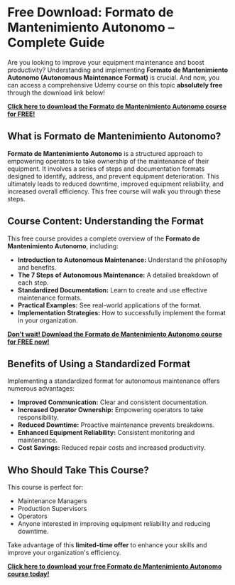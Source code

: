 # Free Download: Formato de Mantenimiento Autonomo – Complete Guide

Are you looking to improve your equipment maintenance and boost productivity? Understanding and implementing **Formato de Mantenimiento Autonomo (Autonomous Maintenance Format)** is crucial. And now, you can access a comprehensive Udemy course on this topic **absolutely free** through the download link below!

[**Click here to download the Formato de Mantenimiento Autonomo course for FREE!**](https://udemywork.com/formato-de-mantenimiento-autonomo)

## What is Formato de Mantenimiento Autonomo?

**Formato de Mantenimiento Autonomo** is a structured approach to empowering operators to take ownership of the maintenance of their equipment. It involves a series of steps and documentation formats designed to identify, address, and prevent equipment deterioration. This ultimately leads to reduced downtime, improved equipment reliability, and increased overall efficiency. This free course will walk you through these steps.

## Course Content: Understanding the Format

This free course provides a complete overview of the **Formato de Mantenimiento Autonomo**, including:

*   **Introduction to Autonomous Maintenance:** Understand the philosophy and benefits.
*   **The 7 Steps of Autonomous Maintenance:** A detailed breakdown of each step.
*   **Standardized Documentation:** Learn to create and use effective maintenance formats.
*   **Practical Examples:** See real-world applications of the format.
*   **Implementation Strategies:** How to successfully implement the format in your organization.

[**Don't wait! Download the Formato de Mantenimiento Autonomo course for FREE now!**](https://udemywork.com/formato-de-mantenimiento-autonomo)

## Benefits of Using a Standardized Format

Implementing a standardized format for autonomous maintenance offers numerous advantages:

*   **Improved Communication:** Clear and consistent documentation.
*   **Increased Operator Ownership:** Empowering operators to take responsibility.
*   **Reduced Downtime:** Proactive maintenance prevents breakdowns.
*   **Enhanced Equipment Reliability:** Consistent monitoring and maintenance.
*   **Cost Savings:** Reduced repair costs and increased productivity.

## Who Should Take This Course?

This course is perfect for:

*   Maintenance Managers
*   Production Supervisors
*   Operators
*   Anyone interested in improving equipment reliability and reducing downtime.

Take advantage of this **limited-time offer** to enhance your skills and improve your organization's efficiency.

**[Click here to download your free Formato de Mantenimiento Autonomo course today!](https://udemywork.com/formato-de-mantenimiento-autonomo)**
